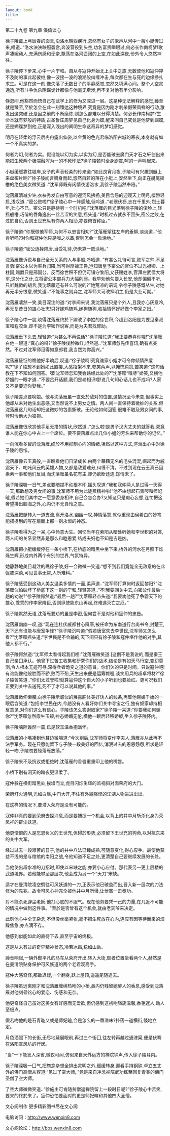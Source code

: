 ```yaml
---
layout: book
title:
---
```

第二十九卷 第九章 偎倚谈心

徐子陵戴上弓辰春的面具,沿洛水朝西疾行,忽然有女子的歌声从河中一艘小艇传过来,唱道..“洛水泱泱映照碧宫,奔波营役到头空,功名富贵瞬眼过,何必长作南柯梦!歌声凄婉动人,充满伤感和无奈,飘荡在洛河遥阔的上空,在如此深夜,份外令人悠然神往。

徐子陵停下步来,心中一片宁和。自从与寇仲开始北上关中之旅,无数使他和寇仲猝不及防的事此起彼继,像一波接一波的浪潮般纠缠冲击,每次都在生与死的边缘挣扎求生。可是在这一刻,像失落了无数日子的平静感觉,忽然又填满心间。整个人空灵通透,所有斗争仇杀阴谋诡计都像与他毫无牵涉,再不复对他有半分影响。

倏忽间,他豁然而悟自己在武学上的修为又深进一层。这是种无法解释的感觉,臻至就是臻至,至於怎会在此一刻臻达这种境界,究竟是因为刚才刺杀假荣凤祥的行动,激发出这突破,还是因之前的不断磨练,则怎么都难以分得清楚。何必长作南柯梦?生命本就有梦般的特质,古圣哲庄周梦见自己化身为蝶,醒来问自己究竟是他梦到蝴蝶,还是蝴蝶梦到他,正是深入浅出的阐明生命这奇异的梦幻感觉。

明月在轻柔的浮云后冉冉露出仙姿,以金黄的色光君临洛阳古城的寒夜,本身就有如一个不真实的梦。

何者为幻,何者为实。假设能以幻为实,以实为幻,是否能破去魔门天才石之轩创出来能把生死两个极端融浑为一的不死印法?徐子陵顿时全身剧震,呵的一声叫起来。

小艇缓缓靠往堤岸,女子的声音轻柔的传来道:“如此良宵月夜,子陵可有兴趣到艇上来盘桓片晌?”徐子陵闻言腾身而起,悠然自若的落在小艇上,安然坐下,向正在艇尾摇橹的绝色美女微笑道..“沈军师既有闲情夜游洛水,我徐子陵当然奉陪。”

沈落雁清减少许,衣袂秀发自由写意的迎河风拂扬,美目含怨的迎观天上明月,樱唇轻启,浅叹道..“密公败啦!”徐子陵心中一阵感触,低吟道..“老骥伏枥,志在千里外;烈士暮年,壮心不已。密公只是静待另一个时机吧!”沈落雁的目光落到徐子陵的俊脸上,轻摇船橹,巧俏的唇角逸出一丝苦涩的笑意,摇头道:“时机过去就永不回头,密公之败,在过於自负,否则王世充纵有你两人相助,亦要俯首称臣。”

徐子陵道:“你既做他军师,为何不以忠言相劝?”沈落雁望往左岸的垂柳,淡淡道..“他肯听吗?对你和寇仲他只是嗤之以鼻,否则怎会一败涂地。”

徐子陵道:“密公选择降唐,当受礼待,仍未算一败涂地。”

沈落雁像诉说与自己全无关系的人与事般,冷哂道..“有甚么礼待可言,败军之帅,不足言勇!密公本以为率兵归降,当可得厚禄王爵,岂知唐皇予密公的官位不过光禄卿、上柱国,赐爵只是邢国公。反而徐世积不但仍可镇守黎阳,又获赐姓李,官拜左武侯大将军,这分化之计,立将密公本部兵力大幅削弱。我早劝他勿要入长安,他却偏偏不听,只听魏徵的胡言,我沈落雁还有甚么可说的?”她荒凉的语调,令徐子陵感慨丛生,对她再无半分恨意,微笑道..“不能事之则弃之,沈军师大可改择明主,仍是大业可期。”

沈落雁凄然一笑,美目深注的道:“对李阀来说,我沈落雁只是个外人,且我亦心灰意冷,再无复昔日的雄心壮志!只好嫁鸡随鸡,嫁狗随狗,收拾情怀好好做个李家之妇。”

徐子陵心中一震,晓得沈落雁终於下嫁改了李姓的徐世积,今趟到洛阳是为要见秦叔宝和程咬金,却不是为李密作说客,而是为夫君找臂助。

沈落雁垂下头去,轻轻道:“为甚么不再说话?”徐子陵忙道:“我正要恭喜你哩!”沈落雁白他一眼道:“真心的吗?”徐子陵俊脸微红,坦然道..“沈军师忽先传喜讯,确有点突然。不过对沈军师觅得如意郎君,我当然为你高兴。”

沈落雁怔怔的瞧他好半晌后,叹道:“徐子陵呵!究竟谁家小姐才可令你倾情热爱呢?”徐子陵想不到她如此直接,大感招架不来,乾笑两声,以掩饰尴尬,苦笑道:“这句话教在下不知如何回答。嘿!沈军师怎知我会路经此处的?”沈落雁“噗哧”娇笑,又横他娇媚的一眼才道..“不要岔开话题,我们是老相识哩!说几句知心话儿也不成吗?人家又不是要迫你娶我。”

徐子陵差点要唤娘。他与沈落雁虽一直处於敌对的位置,这情况至今未变,但事实上他却从未对她生出恶感,又当然说不上男女之情。两人间一直保持着微妙的关系,但沈落雁这几句话却把这微妙的包裹撕破。无论他如何回答,很难不触及男女间的事,登时令他大为狼狈。

沈落雁像很欣赏他手足无措的情状,欣然道..“怎么啦!是男子汉大丈夫的就答我,究竟谁人能在你心中占上一个席位。要不要落雁点出几位小姐的芳名来帮助你的记忆。”

一向沉看多智的沈落雁,终於不用抑制心内的情绪,坦然以这种方式,渲泄出心中对徐子陵的怨怅。

沈落雁像云玉真般,一直瞧看他们日渐成长,由两个藉藉无名的毛头混混,崛起而为威震天下、叱吒风云的英雄人物,又都是敌爱难分,纠缠不清。不过到现在云玉真已因素素一事和他们反目,而沈落雁虽名花有主,却仍欲断还连,馀情未了。

徐子陵深吸一日气,差点要暗捏不动根本印,摇头叹道:“我和寇仲两人是过得一天得一天,那敢想及男女间的事,沈军师不用为此徒费精神啦!”他不由想起石青哕和师妃暄,假若她们其中之一愿意委身相许,自己会怎会办?又知这只是痴心妄想,连忙把这奢望排出脑海之外,心内仍不无自怜之意。

沈落雁把艇转入一道支流,离开洛水,幽幽一叹,神情落寞,就似重现由侯希白的妙笔能捕捉到的写在扇面上那一刻永恒的神态。

徐子陵看得为之一呆,心中怜意大生。回忆当年在萦阳从暗处听她和李世积的对答,两人间的关系显然非是那么和睦恩爱,结成夫妇也不知是吉是凶。

沈落雁把小艇缓缓停在一条小桥下,在桥底的暗黑中坐下来,桥外的河水在月照下烁烁生辉,形成内外两个有别的世界,气氛特异。

她静静地美目凝注的瞧徐子陵,好一会微微一笑道:“想不到我们竟能全无敌意的在此促膝深谈,可见世事无常,人所难料。”

徐子陵感受到这动人美女温柔多情的一面,柔声道..“沈军师打算何时返回黎阳?”沈落雁似怕破坏了桥底下这一刻的宁和,轻轻答道..“不!我要回关中去,向密公作最后一趟的劝说?”徐子陵愕然道:“最后一趟?”沈落雁轻点头道:“我要劝他死了争霸天下的雄心,乖乖的作李家降臣,否则纵使能东山再起,终难逃灭亡之厄。”

徐子陵默然无语,沈落雁要劝的虽是李密,但何尝不是对他和寇仲的忠告。

沈落雁幽幽一叹,道:“现在连杜伏威都甘心降唐,被任命为东南道行台尚书令,封楚王,天下还有谁能与唐室争锋?”徐子陵沉吟道:“假若唐室失去李世民,沈军师又怎么看?”沈落雁摇头道:“李世民是不会输的,天下间只有徐子陵和寇仲堪作他的对手,其他人都不行。”

徐子陵愕然道:“沈军师太看得起我们哩!”沈落雁微笑道:]这倒不是我说的,而是秦王自己亲囗承认。他曾下过苦工收集和研究你们的战术,结论是有如天马行空,变幻莫测,令人根本无迹可寻,深得兵者诡变之道的意旨。你们欠的只是时间。只说寇仲吧!有谁能像他般胜而不骄,败而不殆,天生出来便是运筹帷喔,谈笑用兵的超卓将材?”徐子陵苦笑道..“你们太过誉啦!就算寇仲这个自大的小子听到也要脸红。更可况我们正要到关中去送死,死不了才可以说其他的事。”

沈落雁微伸懒腰,向徐子陵示威似的展露胴体美好诱人的线条,再瞥他百媚千娇的一眼后含笑道:“包括李世民在内,今趟没有人看好你们关中寻宝之行,独有奴家却持相反意见,对你们这么有信心。子陵该怎么答谢奴家?”徐子陵一呆道:“你要我如何谢你?”沈落雁忽然霞生玉颊,神态娇媚无伦,横他一眼后轻移娇躯,坐入徐子陵怀内。

徐子陵脑际轰然一震,已是软玉温香抱满怀。

沈落雁的小嘴凑到他耳边微喘道:“今次别后,沈军师将变作李夫人,落雁亦从此再不沾手军务。现在只愿能留下与子陵一段美好的回忆,消泯过去的恩恩怨怨,所求是轻轻一吻,子陵勿要怪落雁放荡。”

徐子陵来不及抗议或拒绝时,沈落雁的香唇重重印上他的嘴唇。

小桥下别有洞天的暗夜更温柔了。

寇仲躲在横街暗黑处,挨墙而立,虎目闪烁生辉的监视斜对面荣府的大门。

荣府灯火通明,光如白昼,中门大开,不住有外貌强悍的江湖人物进进出出。

在这样的情况下,要潜入荣府是没有可能的。

寇仲非真的要到荣府去探消息,而是要捕捉一个机会,以背上的井中月斩杀化身为荣凤祥的辟尘妖道。

他更憎恨的人是忘恩负义的王世充,但碍於形势,必须留下王世充的狗命,以对抗东来的关中大军。

经过过去一段艰苦的日子,他的井中八法已臻成熟,可随意变化,得心应手。最使他获益不浅的是与绾绾的南阳之战,令他知道不足之处,更清楚自己要继续发展的长处。

当他使出超水准的刀招时,即使以宋缺之能,亦要小心应付。那代表另一更上层楼的武道境界。若他能攀至那层次,他会成为另一个“天刀”宋缺。

适才在曼清院凌空劈往可风妖道的一刀,正表示他已破茧而出,晋入新一层次的刀法修为的先兆。故令可风心神完全被他井中月所慑,让伏骞一击奏功。

对不能杀死辟尘老妖,他打心底的不服气。现在他务要凭一己的力量,在几近不可能的情况中做到这件事。"至於是否曾有这个机会,就由老天爷来决定。

此刻他心中全无杂念,不但没丝毫紧张,毫不把生死放在心内,连应有因等待而来的烦躁焦急,亦点滴不存。

他感到似能如此的直待下去,直至宇宙的终极。

这是从未有过的奇异精神状态,冷若冰霜,稳如山岳。

蹄音响起,一辆外觐平凡的马车从荣府开出,转入大街,御者位置坐看两个人,赫然是在曼清院贴身保护可风妖道的两个老君观高手。

寇仲大感奇怪,那敢迟疑,一个翻身,跃上屋顶,遥遥尾随追去。

徐子陵虽远离刚才和沈落雁缠绵热吻的小桥,鼻内仍残留她醉人的香息,感受到沈落雁对他刻骨铭心的爱恋、伤感和无奈。

他更奇怪自己虽对这美女有好感而无爱欲,但仍感到这初吻旖旎温馨,香艳迷人,动人至极点。

假若吻他的是石青璇又或是师妃暄,会是怎么的一番滋味?扑落一道横街,倏地立定。

月色洒照下的长街,无尽地延展眼前,再过三个街囗,往左转再越过通津渠,便是伏骞在洛阳宣风坊的行居。

“当”一下能发人深省,微仅可闻,仿似来自天外远方的禅院钟声,传入徐子陵耳内。

徐子陵深吸一囗气,把旖念杂想全排出灵明之外,缓缓转身,迎看手持钢钟,卓立五丈外的佛门高僧从容道:“见过了空大师,.”竟是来自净念禅院武功练至回复青春的佛门圣僧了空大师。

了空大师微微笑道..“徐施主可肯随贫僧返禅院留上一段时日呢?”徐子陵心中苦笑,要来的终於来了。寇仲恐怕要面对的更是师妃暄和其他四大圣僧。

文心阁制作 更多精彩图书尽在文心阁

电脑访问：http://www.wenxin8.com

文心阁论坛：http://bbs.wenxin8.com